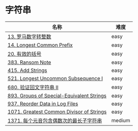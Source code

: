 # 字符串

**名称**|**难度**
--------|--------
[13. 罗马数字转整数](../problems/13.%20罗马数字转整数)|easy
[14. Longest Common Prefix](../problems/14.%20Longest%20Common%20Prefix)|easy
[20. 有效的括号](../problems/20.%20有效的括号)|easy
[383. Ransom Note](../problems/383.%20Ransom%20Note)|easy
[415. Add Strings](../problems/415.%20Add%20Strings)|easy
[521. Longest Uncommon Subsequence I](../problems/521.%20Longest%20Uncommon%20Subsequence%20I)|easy
[680. 验证回文字符串 Ⅱ](../problems/680.%20验证回文字符串%20Ⅱ)|easy
[893. Groups of Special-Equivalent Strings](../problems/893.%20Groups%20of%20Special-Equivalent%20Strings)|easy
[937. Reorder Data in Log Files](../problems/937.%20Reorder%20Data%20in%20Log%20Files)|easy
[1071. Greatest Common Divisor of Strings](../problems/1071.%20Greatest%20Common%20Divisor%20of%20Strings)|easy
[1371. 每个元音包含偶数次的最长子字符串](../problems/1371.%20每个元音包含偶数次的最长子字符串)|medium
